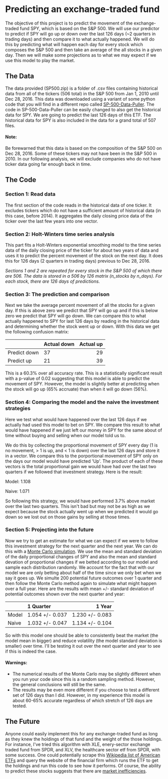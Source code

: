 # Predicting an exchange-traded fund
The objective of this project is to predict the movement of the exchange-traded fund SPY, which is based on the S&P 500. We will use our predictor to predict if SPY will go up or down over the last 126 days (~2 quarters in trading days) and then compare it to what actually happened. We will do this by predicting what will happen each day for every stock which composes the S&P 500 and then take an average of the all stocks in a given day. Then we will make some projections as to what we may expect if we use this model to play the market. 

## The Data
The data provided (SP500.zip) is a folder of .csv files containing historical data from all of the tickers (506 total) in the S&P 500 from Jan 1, 2010 until Dec 28, 2016. This data was downloaded using a variant of some python code that you will find in a different repo called [SP-500-Data-Puller](https://github.com/MiningMyBusiness/SP500-Data-Puller). The code in SP-500-Data-Puller can be easily changed to also get the historical data for SPY. We are going to predict the last 126 days of this ETF. The historical data for SPY is also included in the data for a grand total of 507 files. 

#### Note: 
Be forewarned that this data is based on the composition of the S&P 500 on Dec 28, 2016. Some of these tickers may not have been in the S&P 500 in 2010. In our following analysis, we will exclude companies who do not have ticker data going far enough back in time. 

## The Code
### Section 1: Read data
The first section of the code reads in the historical data of one ticker. It excludes tickers which do not have a sufficient amount of historical data (in this case, before 2014). It aggregates the daily closing price data of the ticker over the last few years into one vector.

### Section 2: Holt-Winters time series analysis
This part fits a Holt-Winters exponential smoothing model to the time series data of the daily closing price of the ticker for about two years of data and uses it to predict the percent movement of the stock on the next day. It does this for 126 days (2 quarters in trading days) previous to Dec 28, 2016. 

*Sections 1 and 2 are repeated for every stock in the S&P 500 of which there are 506. The data is stored in a 506 by 126 matrix (n_stocks by n_days). For each stock, there are 126 days of predictions.*

### Section 3: The prediction and comparison
Next we take the average percent movement of all the stocks for a given day. If this is above zero we predict that SPY will go up and if this is below zero we predict that SPY will go down. We can compare this to what actually happened to SPY for last 126 days by reading in the historical data and determining whether the stock went up or down. With this data we get the following confusion matrix:

|              | Actual down | Actual up |
| -------------|:------------| ---------:|
| Predict down |      37     |     29    |
| Predict up   |      21     |     39    |

This is a 60.3% over all accuracy rate. This is a statistically significant result with a p-value of 0.02 suggesting that this model is able to predict the movement of SPY. However, the model is slightly better at predicting when the stock will go up (65% accruate) than when it will go down (56%). 

### Section 4: Comparing the model and the naive the investment strategies
Here we test what would have happened over the last 126 days if we actually had used this model to bet on SPY. We compare this result to what would have happened if we just left our money in SPY for the same about of time without buying and selling when our model told us to. 

We do this by collecting the proportional movement of SPY every day (1 is no movement, > 1 is up, and < 1 is down) over the last 126 days and store it in a vector. We compare this to the porportional movement of SPY only on the days our model would have predicted 'Up'. The product of each of these vectors is the total proportional gain we would have had over the last two quarters if we followed that investment strategy. Here is the result:

Model: 1.108

Naive: 1.071

So following this strategy, we would have performed 3.7% above market over the last two quarters. This isn't bad but may not be as high as we expect because the stock actually went up when we predicted it would go down so we lost out on those gains by selling at those times. 

### Section 5: Projecting into the future
Now we try to get an estimate for what we can expect if we were to follow this investment strategy for the next quarter and the next year. We can do this with a [Monte Carlo simulation](https://en.wikipedia.org/wiki/Monte_Carlo_method). We use the mean and standard deviation of the daily proportional changes of SPY and also the mean and standard devation of proportional changes if we betted according to our model and sample each distribution randomly. We account for the fact that with our model we are only betting about half of the time since we only bet when we say it goes up. We simulte 200 potential future outcomes over 1 quarter and then follow the Monte Carlo method again to simulate what might happen over a full year. Here are the results with mean +/- standard deviation of potential outcomes shown over the next quarter and year:

|       |     1 Quarter   |     1 Year      |
|-------|:----------------| ---------------:|
| Model | 1.054 +/- 0.037 | 1.230 +/- 0.083 |
| Naive | 1.032 +/- 0.047 | 1.134 +/- 0.104 |

So with this model one should be able to consistently beat the market (the model mean in bigger) and reduce volatility (the model standard deviation is smaller) over time. I'll be testing it out over the next quarter and year to see if this is indeed the case. 

#### Warnings:
* The numerical results of the Monte Carlo may be slightly different when you run your code since this is a random sampling method. However, the general conclusions will still be the same. 
* The results may be even more different if you choose to test a different set of 126 days than I did. However, in my experience this model is about 60-65% accurate regardless of which stretch of 126 days are tested. 

## The Future
Anyone could easily implement this for any exchange-traded fund as long as they knew the holdings of that fund and the weight of the those holdings. For instance, I've tried this algorithm with XLE, enery-sector exchange traded fund from SPDR, and XLV, the healthcare sector etf from SPDR, with some success. One could potentially scrape this [Wikipedia list of American ETFs](https://en.wikipedia.org/wiki/List_of_American_exchange-traded_funds) and query the website of the financial firm which runs the ETF to get the holdings and run this code to see how it performs. Of course, the ability to predict these stocks suggests that there are [market inefficiencies](https://en.wikipedia.org/wiki/Efficient-market_hypothesis). 
